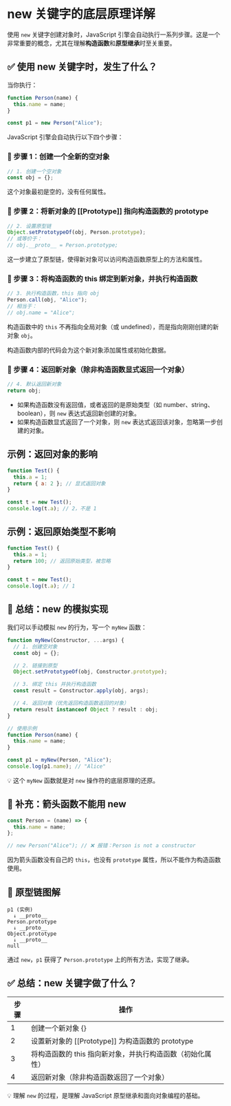 # new 关键字的底层原理详解

使用 `new` 关键字创建对象时，JavaScript 引擎会自动执行一系列步骤。这是一个非常重要的概念，尤其在理解**构造函数**和**原型继承**时至关重要。

## ✅ 使用 new 关键字时，发生了什么？

当你执行：

```javascript
function Person(name) {
  this.name = name;
}

const p1 = new Person("Alice");
```
JavaScript 引擎会自动执行以下四个步骤：

### 🔹 步骤 1：创建一个全新的空对象

```javascript
// 1. 创建一个空对象
const obj = {};
```
这个对象最初是空的，没有任何属性。

### 🔹 步骤 2：将新对象的 [[Prototype]] 指向构造函数的 prototype

```javascript
// 2. 设置原型链
Object.setPrototypeOf(obj, Person.prototype);
// 或等价于：
// obj.__proto__ = Person.prototype;
```
这一步建立了原型链，使得新对象可以访问构造函数原型上的方法和属性。

### 🔹 步骤 3：将构造函数的 this 绑定到新对象，并执行构造函数

```javascript
// 3. 执行构造函数，this 指向 obj
Person.call(obj, "Alice");
// 相当于：
// obj.name = "Alice";
```
构造函数中的 `this` 不再指向全局对象（或 undefined），而是指向刚刚创建的新对象 `obj`。

构造函数内部的代码会为这个新对象添加属性或初始化数据。

### 🔹 步骤 4：返回新对象（除非构造函数显式返回一个对象）

```javascript
// 4. 默认返回新对象
return obj;
```
- 如果构造函数没有返回值，或者返回的是原始类型（如 number、string、boolean），则 `new` 表达式返回新创建的对象。
- 如果构造函数显式返回了一个对象，则 `new` 表达式返回该对象，忽略第一步创建的对象。

## 示例：返回对象的影响

```javascript
function Test() {
  this.a = 1;
  return { a: 2 }; // 显式返回对象
}

const t = new Test();
console.log(t.a); // 2，不是 1
```
## 示例：返回原始类型不影响

```javascript
function Test() {
  this.a = 1;
  return 100; // 返回原始类型，被忽略
}

const t = new Test();
console.log(t.a); // 1
```
## 🧩 总结：new 的模拟实现

我们可以手动模拟 `new` 的行为，写一个 `myNew` 函数：

```javascript
function myNew(Constructor, ...args) {
  // 1. 创建空对象
  const obj = {};

  // 2. 链接到原型
  Object.setPrototypeOf(obj, Constructor.prototype);

  // 3. 绑定 this 并执行构造函数
  const result = Constructor.apply(obj, args);

  // 4. 返回对象（优先返回构造函数返回的对象）
  return result instanceof Object ? result : obj;
}

// 使用示例
function Person(name) {
  this.name = name;
}

const p1 = myNew(Person, "Alice");
console.log(p1.name); // "Alice"
```
💡 这个 `myNew` 函数就是对 `new` 操作符的底层原理的还原。

## 📌 补充：箭头函数不能用 new

```javascript
const Person = (name) => {
  this.name = name;
};

// new Person("Alice"); // ❌ 报错：Person is not a constructor
```
因为箭头函数没有自己的 `this`，也没有 `prototype` 属性，所以不能作为构造函数使用。

## 🧠 原型链图解

```plaintext
p1 (实例)
  ↓ __proto__
Person.prototype
  ↓ __proto__
Object.prototype
  ↓ __proto__
null
```
通过 `new`，`p1` 获得了 `Person.prototype` 上的所有方法，实现了继承。

## ✅ 总结：new 关键字做了什么？

| 步骤 | 操作 |
|------|------|
| 1 | 创建一个新对象 {} |
| 2 | 设置新对象的 [[Prototype]] 为构造函数的 prototype |
| 3 | 将构造函数的 this 指向新对象，并执行构造函数（初始化属性） |
| 4 | 返回新对象（除非构造函数返回了一个对象） |

💡 理解 `new` 的过程，是理解 JavaScript 原型继承和面向对象编程的基础。